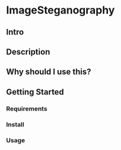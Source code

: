 # ImageSteganography



## Intro


## Description


## Why should I use this?


## Getting Started


### Requirements

### Install


### Usage
